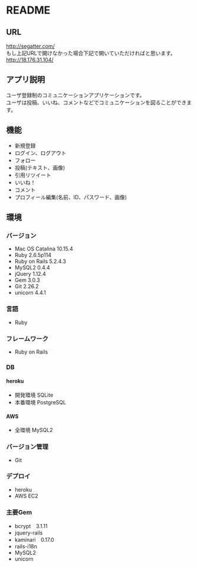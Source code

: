 # README

## URL
http://segatter.com/  
もし上記URLで開けなかった場合下記で開いていただければと思います。  
http://18.176.31.104/

## アプリ説明
ユーザ登録制のコミュニケーションアプリケーションです。  
ユーザは投稿、いいね、コメントなどでコミュニケーションを図ることができます。

## 機能
- 新規登録
- ログイン、ログアウト
- フォロー
- 投稿(テキスト、画像)
- 引用リツイート
- いいね！
- コメント
- プロフィール編集(名前、ID、パスワード、画像)

## 環境

### バージョン
- Mac OS Catalina 10.15.4
- Ruby 2.6.5p114
- Ruby on Rails 5.2.4.3
- MySQL2 0.4.4
- jQuery 1.12.4
- Gem 3.0.3
- Git 2.26.2
- unicorn 4.4.1

### 言語
- Ruby

### フレームワーク
- Ruby on Rails

### DB
#### heroku
- 開発環境 SQLite
- 本番環境 PostgreSQL
#### AWS
- 全環境 MySQL2

### バージョン管理
- Git

### デプロイ
- heroku
- AWS EC2

### 主要Gem
- bcrypt　3.1.11
- jquery-rails
- kaminari　0.17.0
- rails-i18n
- MySQL2
- unicorn
